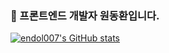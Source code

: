 ### 👋 프론트엔드 개발자 원동환입니다.

[![endol007's GitHub stats](https://github-readme-stats.vercel.app/api?username=endol007)](https://github.com/endol007/github-readme-stats)


<!--
**endol007/endol007** is a ✨ _special_ ✨ repository because its `README.md` (this file) appears on your GitHub profile.

Here are some ideas to get you started:

- 🔭 I’m currently working on ...
- 🌱 I’m currently learning ...
- 👯 I’m looking to collaborate on ...
- 🤔 I’m looking for help with ...
- 💬 Ask me about ...
- 📫 How to reach me: ...
- 😄 Pronouns: ...
- ⚡ Fun fact: ...
-->
